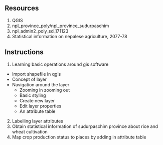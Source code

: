 ## Resources

1. QGIS
2. npl_province_poly/npl_province_sudurpaschim
3. npl_admin2_poly_sd_171123
4. Statistical information on nepalese agriculture, 2077-78

## Instructions

1. Learning basic operations around gis software
  - Import shapefile in qgis
  - Concept of layer
  - Navigation around the layer
    - Zooming in zooming out
    - Basic styling
    - Create new layer
    - Edit layer properties
    - An attribute table
2. Labelling layer attributes
3. Obtain statistical information of sudurpaschim province about rice and wheat cultivation
4. Map crop production status to places by adding in attribute table